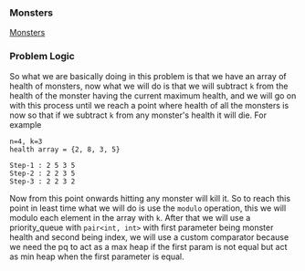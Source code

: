### Monsters
[Monsters](https://codeforces.com/problemset/problem/1849/B)

### Problem Logic
So what we are basically doing in this problem is that we have an array of health of monsters, now what we will do is that we will subtract `k` from the health of the monster having the current maximum health, and we will go on with this process until we reach a point where health of all the monsters is now so that if we subtract `k` from any monster's health it will die. For example
```
n=4, k=3
health array = {2, 8, 3, 5}

Step-1 : 2 5 3 5
Step-2 : 2 2 3 5
Step-3 : 2 2 3 2
```
Now from this point onwards hitting any monster will kill it. 
So to reach this point in least time what we will do is use the `modulo` operation, this we will modulo each element in the array with `k`. After that we will use a priority_queue with `pair<int, int>` with first parameter being monster health and second being index, we will use a custom comparator because we need the pq to act as a max heap if the first param is not equal but act as min heap when the first parameter is equal.